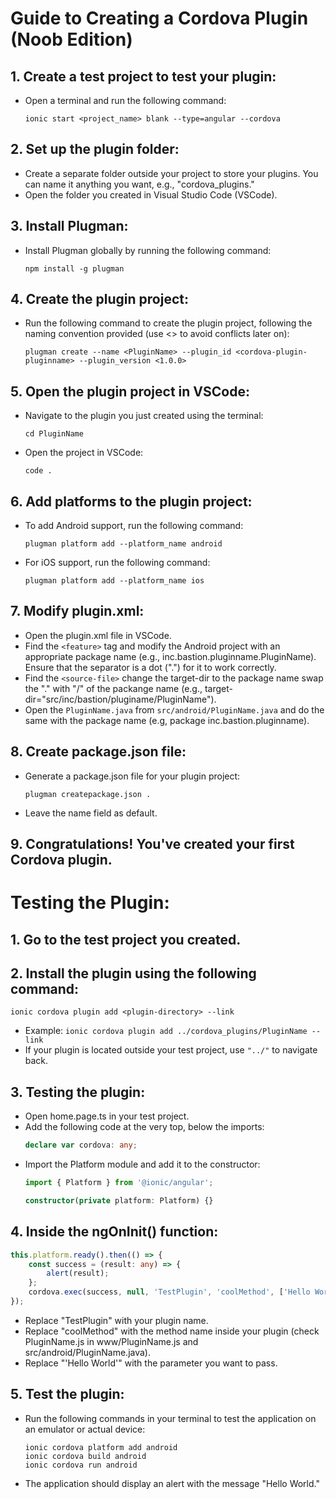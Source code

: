 # Guide to Creating a Cordova Plugin (Noob Edition)

## 1. Create a test project to test your plugin:
   - Open a terminal and run the following command:
     ```
     ionic start <project_name> blank --type=angular --cordova
     ```

## 2. Set up the plugin folder:
   - Create a separate folder outside your project to store your plugins. You can name it anything you want, e.g., "cordova_plugins."
   - Open the folder you created in Visual Studio Code (VSCode).

## 3. Install Plugman:
   - Install Plugman globally by running the following command:
     ```
     npm install -g plugman
     ```

## 4. Create the plugin project:
   - Run the following command to create the plugin project, following the naming convention provided (use <> to avoid conflicts later on):
     ```
     plugman create --name <PluginName> --plugin_id <cordova-plugin-pluginname> --plugin_version <1.0.0>
     ```

## 5. Open the plugin project in VSCode:
   - Navigate to the plugin you just created using the terminal:
     ```
     cd PluginName
     ```
   - Open the project in VSCode:
     ```
     code .
     ```
     
## 6. Add platforms to the plugin project:
   - To add Android support, run the following command:
     ```
     plugman platform add --platform_name android
     ```
   - For iOS support, run the following command:
     ```
     plugman platform add --platform_name ios
     ```
     
## 7. Modify plugin.xml:
   - Open the plugin.xml file in VSCode.
   - Find the `<feature>` tag and modify the Android project with an appropriate package name (e.g., inc.bastion.pluginname.PluginName). Ensure that the separator is a dot (".") for it to work correctly.
   - Find the `<source-file>` change the target-dir to the package name swap the "." with "/" of the packange name (e.g., target-dir="src/inc/bastion/pluginame/PluginName").
   - Open the `PluginName.java` from `src/android/PluginName.java` and do the same with the package name (e.g, package inc.bastion.pluginname).

## 8. Create package.json file:
   - Generate a package.json file for your plugin project:
     ```
     plugman createpackage.json .
     ```
   - Leave the name field as default.

## 9. Congratulations! You've created your first Cordova plugin.

# Testing the Plugin:

## 1. Go to the test project you created.
## 2. Install the plugin using the following command:
   ```
   ionic cordova plugin add <plugin-directory> --link
   ```
   - Example: `ionic cordova plugin add ../cordova_plugins/PluginName --link`
   - If your plugin is located outside your test project, use `"../"` to navigate back.

## 3. Testing the plugin:
   - Open home.page.ts in your test project.
   - Add the following code at the very top, below the imports:
     ```ts
     declare var cordova: any;
     ```
   - Import the Platform module and add it to the constructor:
     ```ts
     import { Platform } from '@ionic/angular';
     
     constructor(private platform: Platform) {}
     ```

## 4. Inside the ngOnInit() function:
   ```ts
   this.platform.ready().then(() => {
       const success = (result: any) => {
           alert(result);
       };
       cordova.exec(success, null, 'TestPlugin', 'coolMethod', ['Hello World']);
   });
   ```

   - Replace "TestPlugin" with your plugin name.
   - Replace "coolMethod" with the method name inside your plugin (check PluginName.js in www/PluginName.js and src/android/PluginName.java).
   - Replace "'Hello World'" with the parameter you want to pass.

## 5. Test the plugin:
   - Run the following commands in your terminal to test the application on an emulator or actual device:
     ```
     ionic cordova platform add android
     ionic cordova build android
     ionic cordova run android
     ```

   - The application should display an alert with the message "Hello World."

